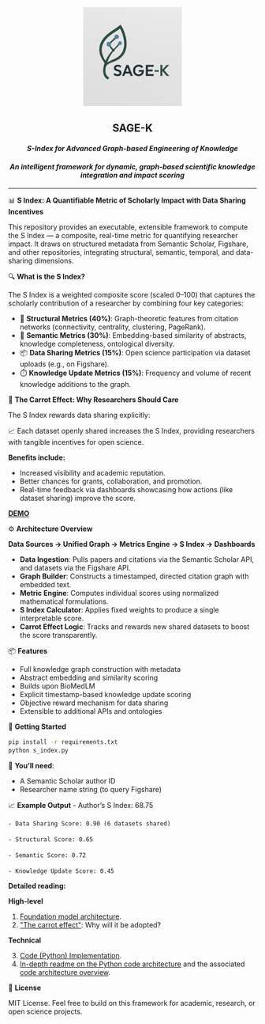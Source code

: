 <p align="center">
  <img src="sage_k_logo.png" alt="SAGE-K Logo" width="200"/>
</p>

<h2 align="center">SAGE-K</h2>
<h4 align="center"><i>S-Index for Advanced Graph-based Engineering of Knowledge</i></h4>
<h4 align="center"><i>An intelligent framework for dynamic, graph-based scientific knowledge integration and impact scoring</i></h4>

---


📊 **S Index: A Quantifiable Metric of Scholarly Impact with Data Sharing Incentives**

This repository provides an executable, extensible framework to compute the S Index — a composite, real-time metric for quantifying researcher impact. It draws on structured metadata from Semantic Scholar, Figshare, and other repositories, integrating structural, semantic, temporal, and data-sharing dimensions.

🔍 **What is the S Index?**

The S Index is a weighted composite score (scaled 0–100) that captures the scholarly contribution of a researcher by combining four key categories:

- 📐 **Structural Metrics (40%)**: Graph-theoretic features from citation networks (connectivity, centrality, clustering, PageRank).
- 🧠 **Semantic Metrics (30%)**: Embedding-based similarity of abstracts, knowledge completeness, ontological diversity.
- 📦 **Data Sharing Metrics (15%)**: Open science participation via dataset uploads (e.g., on Figshare).
- ⏱️ **Knowledge Update Metrics (15%)**: Frequency and volume of recent knowledge additions to the graph.

🥕 **The Carrot Effect: Why Researchers Should Care**

The S Index rewards data sharing explicitly:

📈 Each dataset openly shared increases the S Index, providing researchers with tangible incentives for open science.

**Benefits include:**
- Increased visibility and academic reputation.
- Better chances for grants, collaboration, and promotion.
- Real-time feedback via dashboards showcasing how actions (like dataset sharing) improve the score.

**[DEMO](https://s-index.vercel.app)**

⚙️ **Architecture Overview**

**Data Sources → Unified Graph → Metrics Engine → S Index → Dashboards**

- **Data Ingestion**: Pulls papers and citations via the Semantic Scholar API, and datasets via the Figshare API.
- **Graph Builder**: Constructs a timestamped, directed citation graph with embedded text.
- **Metric Engine**: Computes individual scores using normalized mathematical formulations.
- **S Index Calculator**: Applies fixed weights to produce a single interpretable score.
- **Carrot Effect Logic**: Tracks and rewards new shared datasets to boost the score transparently.

📦 **Features**
- Full knowledge graph construction with metadata  
- Abstract embedding and similarity scoring
- Builds upon BioMedLM
- Explicit timestamp-based knowledge update scoring  
- Objective reward mechanism for data sharing  
- Extensible to additional APIs and ontologies  

🚀 **Getting Started**
```bash
pip install -r requirements.txt
python s_index.py
```

🧾 **You’ll need**:
- A Semantic Scholar author ID
- Researcher name string (to query Figshare)


📈 **Example Output**
	- Author’s S Index: 68.75
 
	- Data Sharing Score: 0.90 (6 datasets shared)
 
	- Structural Score: 0.65
 
	- Semantic Score: 0.72
 
	- Knowledge Update Score: 0.45

**Detailed reading:**

**High-level**

1. [Foundation model architecture](FM_Architecture).
2. ["The carrot effect"](carrot_effect): Why will it be adopted?

**Technical**

3. [Code (Python) Implementation](s-index.py).
4. [In-depth readme on the Python code architecture](in-depth_readme.md) and the associated [code architecture overview](sage_k_script_architecture.txt).

📜 **License** 

MIT License. Feel free to build on this framework for academic, research, or open science projects.
